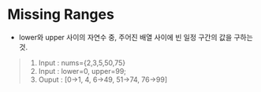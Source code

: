 # Missing Ranges

- lower와 upper 사이의 자연수 중, 주어진 배열 사이에 빈 일정 구간의 값을 구하는 것. 

> 1. Input : nums={2,3,5,50,75}
> 2. Input : lower=0, upper=99;
> 3. Ouput : [0->1, 4, 6->49, 51->74, 76->99]